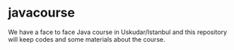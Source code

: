 # javacourse
We have a face to face Java course in Uskudar/Istanbul and this repository will keep codes and some materials about the course.
